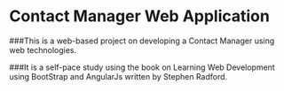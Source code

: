 # Contact Manager Web Application
###This is a web-based project on developing a Contact Manager using web technologies.

###It is a self-pace study using the book on Learning Web Development using BootStrap and AngularJs written by Stephen Radford.
